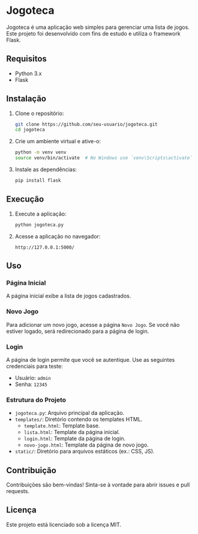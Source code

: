 # Jogoteca

Jogoteca é uma aplicação web simples para gerenciar uma lista de jogos. Este projeto foi desenvolvido com fins de estudo e utiliza o framework Flask.

## Requisitos

- Python 3.x
- Flask

## Instalação

1. Clone o repositório:
    ```bash
    git clone https://github.com/seu-usuario/jogoteca.git
    cd jogoteca
    ```

2. Crie um ambiente virtual e ative-o:
    ```bash
    python -m venv venv
    source venv/bin/activate  # No Windows use `venv\Scripts\activate`
    ```

3. Instale as dependências:
    ```bash
    pip install flask
    ```

## Execução

1. Execute a aplicação:
    ```bash
    python jogoteca.py
    ```

2. Acesse a aplicação no navegador:
    ```
    http://127.0.0.1:5000/
    ```

## Uso

### Página Inicial

A página inicial exibe a lista de jogos cadastrados.

### Novo Jogo

Para adicionar um novo jogo, acesse a página `Novo Jogo`. Se você não estiver logado, será redirecionado para a página de login.

### Login

A página de login permite que você se autentique. Use as seguintes credenciais para teste:
- Usuário: `admin`
- Senha: `12345`

### Estrutura do Projeto

- `jogoteca.py`: Arquivo principal da aplicação.
- `templates/`: Diretório contendo os templates HTML.
  - `template.html`: Template base.
  - `lista.html`: Template da página inicial.
  - `login.html`: Template da página de login.
  - `novo-jogo.html`: Template da página de novo jogo.
- `static/`: Diretório para arquivos estáticos (ex.: CSS, JS).

## Contribuição

Contribuições são bem-vindas! Sinta-se à vontade para abrir issues e pull requests.

## Licença

Este projeto está licenciado sob a licença MIT.
